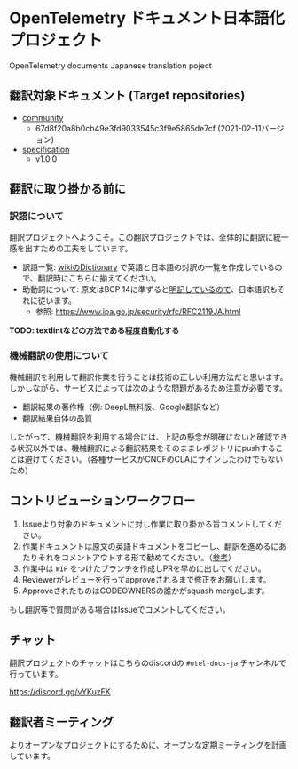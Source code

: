 # OpenTelemetry ドキュメント日本語化プロジェクト

OpenTelemetry documents Japanese translation poject

## 翻訳対象ドキュメント (Target repositories)

* [community](https://github.com/open-telemetry/community)
  * 67d8f20a8b0cb49e3fd9033545c3f9e5865de7cf (2021-02-11バージョン)
* [specification](https://github.com/open-telemetry/opentelemetry-specification)
  * v1.0.0

## 翻訳に取り掛かる前に

### 訳語について

翻訳プロジェクトへようこそ。この翻訳プロジェクトでは、全体的に翻訳に統一感を出すための工夫をしています。

* 訳語一覧: [wikiのDictionary](https://github.com/open-telemetry/docs-ja/wiki/Dictionary) で英語と日本語の対訳の一覧を作成しているので、翻訳時にこちらに揃えてください。
* 助動詞について: 原文はBCP 14に準ずると[明記しているので](https://github.com/open-telemetry/opentelemetry-specification#notation-conventions-and-compliance)、日本語訳もそれに従います。
  * 参照: https://www.ipa.go.jp/security/rfc/RFC2119JA.html

**TODO: textlintなどの方法である程度自動化する**

### 機械翻訳の使用について

機械翻訳を利用して翻訳作業を行うことは技術の正しい利用方法だと思います。
しかしながら、サービスによっては次のような問題があるため注意が必要です。

* 翻訳結果の著作権（例: DeepL無料版、Google翻訳など）
* 翻訳結果自体の品質

したがって、機械翻訳を利用する場合には、上記の懸念が明確にないと確認できる状況以外では、機械翻訳による翻訳結果をそのままレポジトリにpushすることは避けてください。（各種サービスがCNCFのCLAにサインしたわけでもないため）

## コントリビューションワークフロー

1. Issueより対象のドキュメントに対し作業に取り掛かる旨コメントしてください。
2. 作業ドキュメントは原文の英語ドキュメントをコピーし、翻訳を進めるにあたりそれをコメントアウトする形で勧めてください。（[参考](https://raw.githubusercontent.com/open-telemetry/docs-ja/master/specification/library-guidelines.md)）
4. 作業中は `WIP` をつけたブランチを作成しPRを早めに出してください。
5. Reviewerがレビューを行ってapproveされるまで修正をお願いします。
6. ApproveされたものはCODEOWNERSの誰かがsquash mergeします。

もし翻訳等で質問がある場合はIssueでコメントしてください。

## チャット

翻訳プロジェクトのチャットはこちらのdiscordの `#otel-docs-ja` チャンネルで行っています。

https://discord.gg/vYKuzFK

## 翻訳者ミーティング

よりオープンなプロジェクトにするために、オープンな定期ミーティングを計画しています。